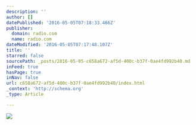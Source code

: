 ```yaml
---
description: ''
author: []
datePublished: '2016-05-05T07:18:33.466Z'
publisher:
  domain: radio.com
  name: radio.com
dateModified: '2016-05-05T07:17:48.107Z'
title: ''
starred: false
sourcePath: _posts/2016-05-05-c658a672-af5d-400c-b37f-0ae4fd992b40.md
inFeed: true
hasPage: true
inNav: false
url: c658a672-af5d-400c-b37f-0ae4fd992b40/index.html
_context: 'http://schema.org'
_type: Article

---
```

![](https://cbsradionews.files.wordpress.com/2016/04/axl-rose-angus-young-split-2.jpg?w=640&h=360&crop=1)
